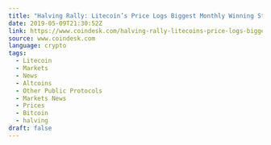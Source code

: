 ```yaml
---
title: "Halving Rally: Litecoin’s Price Logs Biggest Monthly Winning Streak Since 2017"
date: 2019-05-09T21:30:52Z
link: https://www.coindesk.com/halving-rally-litecoins-price-logs-biggest-monthly-winning-streak-since-2017?utm_medium=RSS&utm_source=news.12bit.vn
source: www.coindesk.com
language: crypto
tags:
  - Litecoin
  - Markets
  - News
  - Altcoins
  - Other Public Protocols
  - Markets News
  - Prices
  - Bitcoin
  - halving
draft: false
---
```

